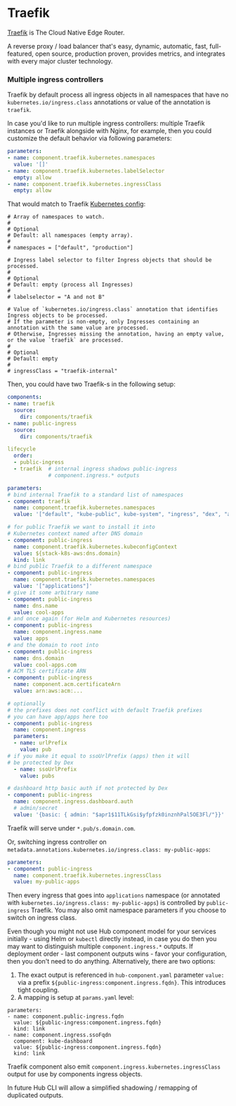 # Traefik

[Traefik](https://traefik.io) is The Cloud Native Edge Router.

A reverse proxy / load balancer that's easy, dynamic, automatic, fast, full-featured, open source, production proven, provides metrics, and integrates with every major cluster technology.

### Multiple ingress controllers

Traefik by default process all ingress objects in all namespaces that have no `kubernetes.io/ingress.class` annotations or value of the annotation is `traefik`.

In case you'd like to run multiple ingress controllers: multiple Traefik instances or Traefik alongside with Nginx, for example, then you could customize the default behavior via following parameters:

```yaml
parameters:
- name: component.traefik.kubernetes.namespaces
  value: '[]'
- name: component.traefik.kubernetes.labelSelector
  empty: allow
- name: component.traefik.kubernetes.ingressClass
  empty: allow
```

That would match to Traefik [Kubernetes config](https://docs.traefik.io/configuration/backends/kubernetes/):

```
# Array of namespaces to watch.
#
# Optional
# Default: all namespaces (empty array).
#
# namespaces = ["default", "production"]

# Ingress label selector to filter Ingress objects that should be processed.
#
# Optional
# Default: empty (process all Ingresses)
#
# labelselector = "A and not B"

# Value of `kubernetes.io/ingress.class` annotation that identifies Ingress objects to be processed.
# If the parameter is non-empty, only Ingresses containing an annotation with the same value are processed.
# Otherwise, Ingresses missing the annotation, having an empty value, or the value `traefik` are processed.
#
# Optional
# Default: empty
#
# ingressClass = "traefik-internal"
```

Then, you could have two Traefik-s in the following setup:

```yaml
components:
- name: traefik
  source:
    dir: components/traefik
- name: public-ingress
  source:
    dir: components/traefik

lifecycle
  order:
  - public-ingress
  - traefik  # internal ingress shadows public-ingress
             # component.ingress.* outputs

parameters:
# bind internal Traefik to a standard list of namespaces
- component: traefik
  name: component.traefik.kubernetes.namespaces
  value: '["default", "kube-public", kube-system", "ingress", "dex", "automation-hub"]'

# for public Traefik we want to install it into
# Kubernetes context named after DNS domain
- component: public-ingress
  name: component.traefik.kubernetes.kubeconfigContext
  value: ${stack-k8s-aws:dns.domain}
  kind: link
# bind public Traefik to a different namespace
- component: public-ingress
  name: component.traefik.kubernetes.namespaces
  value: '["applications"]'
# give it some arbitrary name
- component: public-ingress
  name: dns.name
  value: cool-apps
# and once again (for Helm and Kubernetes resources)
- component: public-ingress
  name: component.ingress.name
  value: apps
# and the domain to root into
- component: public-ingress
  name: dns.domain
  value: cool-apps.com
# ACM TLS certificate ARN
- component: public-ingress
  name: component.acm.certificateArn
  value: arn:aws:acm:...

# optionally
# the prefixes does not conflict with default Traefik prefixes
# you can have app/apps here too
- component: public-ingress
  name: component.ingress
  parameters:
  - name: urlPrefix
    value: pub
# if you make it equal to ssoUrlPrefix (apps) then it will
# be protected by Dex
  - name: ssoUrlPrefix
    value: pubs

# dashboard http basic auth if not protected by Dex
- component: public-ingress
  name: component.ingress.dashboard.auth
  # admin/secret
  value: '{basic: { admin: "$apr1$11TLkGsi$yfpfzk0inznhPal5OE3Fl/"}}'

```

Traefik will serve under `*.pub/s.domain.com`.

Or, switching ingress controller on `metadata.annotations.kubernetes.io/ingress.class: my-public-apps`:

```yaml
parameters:
- component: public-ingress
  name: component.traefik.kubernetes.ingressClass
  value: my-public-apps
```

Then every ingress that goes into `applications` namespace (or annotated with `kubernetes.io/ingress.class: my-public-apps`) is controlled by `public-ingress` Traefik. You may also omit namespace parameters if you choose to switch on ingress class.

Even though you might not use Hub component model for your services initially - using Helm or `kubectl` directly instead, in case you do then you may want to distinguish multiple `component.ingress.*` outputs. If deployment order - last component outputs wins - favor your configuration, then you don't need to do anything. Alternatively, there are two options:

1. The exact output is referenced in `hub-component.yaml` parameter `value:` via a prefix `${public-ingress:component.ingress.fqdn}`. This introduces tight coupling.
2. A mapping is setup at `params.yaml` level:
```
parameters:
- name: component.public-ingress.fqdn
  value: ${public-ingress:component.ingress.fqdn}
  kind: link
- name: component.ingress.ssoFqdn
  component: kube-dashboard
  value: ${public-ingress:component.ingress.fqdn}
  kind: link
```

Traefik component also emit `component.ingress.kubernetes.ingressClass` output for use by components ingress objects.

In future Hub CLI will allow a simplified shadowing / remapping of duplicated outputs.
